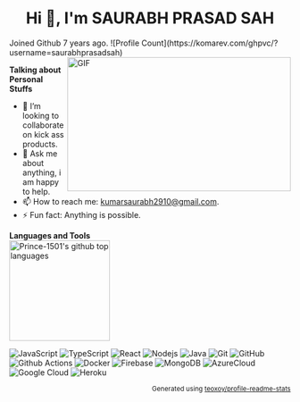 <h1 align="center">Hi 👋, I'm SAURABH PRASAD SAH</h1>
Joined Github 7 years ago.
![Profile Count](https://komarev.com/ghpvc/?username=saurabhprasadsah) 



<img align="right" height="240" width="400" alt="GIF" src="https://miro.medium.com/max/850/1*zVnWJtyGOX_kUIDm6ccCfQ.gif" />

**Talking about Personal Stuffs**

- 👯 I’m looking to collaborate on kick ass products.
- 💬 Ask me about anything, i am happy to help.
- 📫 How to reach me: kumarsaurabh2910@gmail.com.
- ⚡ Fun fact: Anything is possible.

**Languages and Tools**  
  <img height="180em" src="https://github-readme-stats.vercel.app/api/top-langs/?username=saurabhprasadsah&theme=merko&layout=compact" alt="Prince-1501's github top languages" />


![JavaScript](https://img.shields.io/badge/-JavaScript-black?style=flat-square&logo=javascript)
![TypeScript](https://img.shields.io/badge/-TypeScript-007ACC?style=flat-square&logo=typescript)
![React](https://img.shields.io/badge/-React.js-2088FF?style=flat-square&logo=react)
![Nodejs](https://img.shields.io/badge/-Nodejs-black?style=flat-square&logo=Node.js)
![Java](https://img.shields.io/badge/-Java-red?style=flat-square&logo=java)
![Git](https://img.shields.io/badge/-Git-black?style=flat-square&logo=git)
![GitHub](https://img.shields.io/badge/-GitHub-181717?style=flat-square&logo=github)
![Github Actions](http://img.shields.io/badge/-Github%20Actions-2088FF?style=flat-square&logo=github-actions&logoColor=ffffff)
![Docker](https://img.shields.io/badge/-Docker-black?style=flat-square&logo=docker)
![Firebase](https://img.shields.io/badge/Firebase-007ACC?style=flat-square&logo=firebase)
![MongoDB](https://img.shields.io/badge/-MongoDB-black?style=flat-square&logo=mongodb)
![AzureCloud](https://img.shields.io/badge/Microsoft%20Azure-02569B?style=flat-square&logo=microsoft-azure)
![Google Cloud](https://img.shields.io/badge/Google%20Cloud-black?style=flat-square&logo=google-cloud)
![Heroku](https://img.shields.io/badge/-Heroku-430098?style=flat-square&logo=heroku)


<p align="right"><sub>Generated using <a href="https://github.com/marketplace/actions/profile-readme-stats">teoxoy/profile-readme-stats</a></sub></p>
